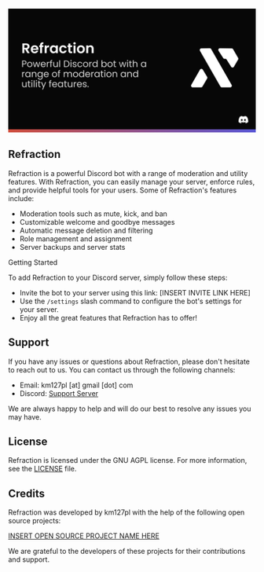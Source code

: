![Refraction - Powerful Discord bot with a range of moderation and utility features.](assets/thumbnail.png)

## Refraction

Refraction is a powerful Discord bot with a range of moderation and utility features. With Refraction, you can easily manage your server, enforce rules, and provide helpful tools for your users. Some of Refraction's features include:

- Moderation tools such as mute, kick, and ban
- Customizable welcome and goodbye messages
- Automatic message deletion and filtering
- Role management and assignment
- Server backups and server stats

Getting Started

To add Refraction to your Discord server, simply follow these steps:

- Invite the bot to your server using this link: [INSERT INVITE LINK HERE]
- Use the `/settings` slash command to configure the bot's settings for your server.
- Enjoy all the great features that Refraction has to offer!

## Support

If you have any issues or questions about Refraction, please don't hesitate to reach out to us. You can contact us through the following channels:

- Email: km127pl [at] gmail [dot] com
- Discord: [Support Server](https://refraction.us.to/support?src=readme)

We are always happy to help and will do our best to resolve any issues you may have.

## License

Refraction is licensed under the GNU AGPL license. For more information, see the [LICENSE](LICENSE) file.
## Credits

Refraction was developed by km127pl with the help of the following open source projects:

[INSERT OPEN SOURCE PROJECT NAME HERE](https://example.com)

We are grateful to the developers of these projects for their contributions and support.